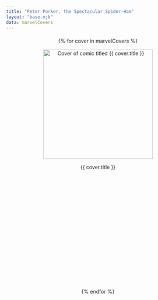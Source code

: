 ```yaml
---
title: "Peter Porker, the Spectacular Spider-Ham"
layout: "base.njk"
data: marvelCovers
---
```

<style>
    header {
        height: 100px;
    }
    h1 {
        text-align: center;
        padding-left: 10px;
        padding-right: 10px;
    }
    .flex-container {
        display: flex;
        flex-flow: row wrap;
        align-items: flex-start;
        flex-wrap: wrap;
        align-content: center;
        margin: 20px;
        justify-content: center;
    }

    article {
        margin: 15px;
        width: 400px;
        height: 640px;
        text-align: center;
    }
    .title {
        margin-top: 5px;
    }
    footer {
        text-align: center;
    }
</style>  
<div class="flex-container">
{% for cover in marvelCovers %}
    <article class="cover">
        <a href="{{ cover.urls[0].url | replace: "http:", "https:" }}" target="_detail">
        <img src="{{ cover.thumbnail.path | replace: "http:", "https:" }}.{{ cover.thumbnail.extension }}" width="300px" alt="Cover of comic titled {{ cover.title }}"/>
        </a>
        <div class="title">
            <p>{{ cover.title }}</p>
        </div>
    </article>
{% endfor %}
</div>
